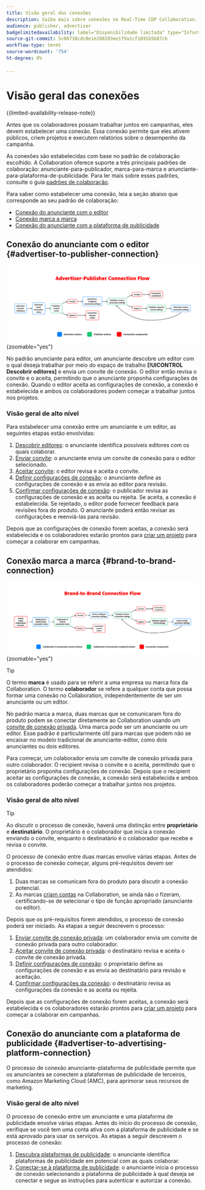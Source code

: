```yaml
---
title: Visão geral das conexões
description: Saiba mais sobre conexões no Real-Time CDP Collaboration.
audience: publisher, advertiser
badgelimitedavailability: label="Disponibilidade limitada" type="Informative" url="https://helpx.adobe.com/legal/product-descriptions/real-time-customer-data-platform-collaboration.html newtab=true"
source-git-commit: 5c08738cdc8e1e208203ee1f9a1cf1891b5b07cb
workflow-type: tm+mt
source-wordcount: '754'
ht-degree: 0%

---
```


# Visão geral das conexões

{{limited-availability-release-note}}

Antes que os colaboradores possam trabalhar juntos em campanhas, eles devem estabelecer uma conexão. Essa conexão permite que eles ativem públicos, criem projetos e executem relatórios sobre o desempenho da campanha.

As conexões são estabelecidas com base no padrão de colaboração escolhido. A Collaboration oferece suporte a três principais padrões de colaboração: anunciante-para-publicador, marca-para-marca e anunciante-para-plataforma-de-publicidade. Para ler mais sobre esses padrões, consulte o guia [padrões de colaboração](/help/guide/overview/collaboration-patterns.md).

Para saber como estabelecer uma conexão, leia a seção abaixo que corresponde ao seu padrão de colaboração:

- [Conexão do anunciante com o editor](#advertiser-to-publisher-connection)
- [Conexão marca a marca](#brand-to-brand-connection)
- [Conexão do anunciante com a plataforma de publicidade](#advertiser-to-advertising-platform-connection)

## Conexão do anunciante com o editor {#advertiser-to-publisher-connection}

![Diagrama de alto nível do processo de conexão anunciante-publicador.](/help/assets/connect/establish-connection/advertiser-publisher-flow.png){zoomable="yes"}

No padrão anunciante para editor, um anunciante descobre um editor com o qual deseja trabalhar por meio do espaço de trabalho **[!UICONTROL Descobrir editores]** e envia um convite de conexão. O editor então revisa o convite e o aceita, permitindo que o anunciante proponha configurações de conexão. Quando o editor aceita as configurações de conexão, a conexão é estabelecida e ambos os colaboradores podem começar a trabalhar juntos nos projetos.

### Visão geral de alto nível

Para estabelecer uma conexão entre um anunciante e um editor, as seguintes etapas estão envolvidas:

1. [Descobrir editores](./discover-collaborators.md): o anunciante identifica possíveis editores com os quais colaborar.
2. [Enviar convite](./establishing-connections.md#send-invite): o anunciante envia um convite de conexão para o editor selecionado.
3. [Aceitar convite](./establishing-connections.md#accept-invite): o editor revisa e aceita o convite.
4. [Definir configurações de conexão](./establishing-connections.md#configure-connection-settings): o anunciante define as configurações de conexão e as envia ao editor para revisão.
5. [Confirmar configurações de conexão](./establishing-connections.md#review-connection-settings): o publicador revisa as configurações de conexão e as aceita ou rejeita. Se aceita, a conexão é estabelecida. Se rejeitado, o editor pode fornecer feedback para revisões fora do produto. O anunciante poderá então revisar as configurações e reenviá-las para revisão.

Depois que as configurações de conexão forem aceitas, a conexão será estabelecida e os colaboradores estarão prontos para [criar um projeto](/help/guide/collaborate/manage-projects.md#create-project) para começar a colaborar em campanhas.

## Conexão marca a marca {#brand-to-brand-connection}

![Diagrama de alto nível do processo de conexão marca a marca.](/help/assets/connect/establish-connection/brand-to-brand-flow.png){zoomable="yes"}

>[!TIP]
>
>O termo **marca** é usado para se referir a uma empresa ou marca fora da Collaboration. O termo **colaborador** se refere a qualquer conta que possa formar uma conexão no Collaboration, independentemente de ser um anunciante ou um editor.

No padrão marca a marca, duas marcas que se comunicaram fora do produto podem se conectar diretamente ao Collaboration usando um [convite de conexão privada](#private-connection-invite). Uma marca pode ser um anunciante ou um editor. Esse padrão é particularmente útil para marcas que podem não se encaixar no modelo tradicional de anunciante-editor, como dois anunciantes ou dois editores.

Para começar, um colaborador envia um convite de conexão privada para outro colaborador. O recipient revisa o convite e o aceita, permitindo que o proprietário proponha configurações de conexão. Depois que o recipient aceitar as configurações de conexão, a conexão será estabelecida e ambos os colaboradores poderão começar a trabalhar juntos nos projetos.

### Visão geral de alto nível

>[!TIP]
>
>Ao discutir o processo de conexão, haverá uma distinção entre **proprietário** e **destinatário**. O proprietário é o colaborador que inicia a conexão enviando o convite, enquanto o destinatário é o colaborador que recebe e revisa o convite.

O processo de conexão entre duas marcas envolve várias etapas. Antes de o processo de conexão começar, alguns pré-requisitos devem ser atendidos:

1. Duas marcas se comunicam fora do produto para discutir a conexão potencial.
1. As marcas [criam contas](/help/guide/setup/onboard-account.md) na Collaboration, se ainda não o fizeram, certificando-se de selecionar o tipo de função apropriado (anunciante ou editor).

Depois que os pré-requisitos forem atendidos, o processo de conexão poderá ser iniciado. As etapas a seguir descrevem o processo:

1. [Enviar convite de conexão privada](./establishing-connections.md#private-connection-invite): um colaborador envia um convite de conexão privada para outro colaborador.
2. [Aceitar convite de conexão privada](./establishing-connections.md#accept-invite): o destinatário revisa e aceita o convite de conexão privada.
3. [Definir configurações de conexão](./establishing-connections.md#configure-connection-settings): o proprietário define as configurações de conexão e as envia ao destinatário para revisão e aceitação.
4. [Confirmar configurações da conexão](./establishing-connections.md#review-connection-settings): o destinatário revisa as configurações da conexão e as aceita ou rejeita.

Depois que as configurações de conexão forem aceitas, a conexão será estabelecida e os colaboradores estarão prontos para [criar um projeto](/help/guide/collaborate/manage-projects.md#create-project) para começar a colaborar em campanhas.

## Conexão do anunciante com a plataforma de publicidade {#advertiser-to-advertising-platform-connection}

O processo de conexão anunciante-plataforma de publicidade permite que os anunciantes se conectem a plataformas de publicidade de terceiros, como Amazon Marketing Cloud (AMC), para aprimorar seus recursos de marketing.

### Visão geral de alto nível

O processo de conexão entre um anunciante e uma plataforma de publicidade envolve várias etapas. Antes do início do processo de conexão, verifique se você tem uma conta ativa com a plataforma de publicidade e se está aprovado para usar os serviços. As etapas a seguir descrevem o processo de conexão:

1. [Descubra plataformas de publicidade](./discover-collaborators.md): o anunciante identifica plataformas de publicidade em potencial com as quais colaborar.
2. [Conectar-se à plataforma de publicidade](./advertising-platforms/overview.md#advertising-platforms-overview): o anunciante inicia o processo de conexão selecionando a plataforma de publicidade à qual deseja se conectar e segue as instruções para autenticar e autorizar a conexão.
